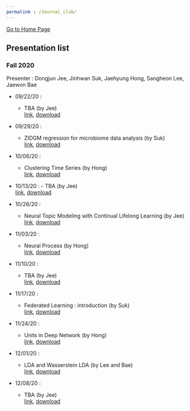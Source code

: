 ```yaml
---
permalink : /Journal_club/
---
```

[Go to Home Page](https://chunhyonho.github.io/) 

## Presentation list

### Fall 2020
Presenter : Dongjun Jee, Jinhwan Suk, Jaehyung Hong, Sangheon Lee, Jaewon Bae

  - 09/22/20 : 
    - TBA (by Jee)  
    [link](https://github.com/chunhyonho/Group-study/blob/master/Journal%20Club/092920/zero-inflated%20gdm.pdf), 
    [download](https://github.com/chunhyonho/Group-study/raw/master/Journal%20Club/092920/zero-inflated%20gdm.pdf)   
    
  - 09/29/20 : 
    - ZIDGM regression for microbiome data analysis (by Suk)  
    [link](https://github.com/chunhyonho/Group-study/blob/master/Journal%20Club/092920/zero-inflated%20gdm.pdf), 
    [download](https://github.com/chunhyonho/Group-study/raw/master/Journal%20Club/092920/zero-inflated%20gdm.pdf)   
    
  - 10/06/20 : 
    - Clustering Time Series (by Hong)  
    [link](https://github.com/chunhyonho/Group-study/blob/master/Journal%20Club/092920/zero-inflated%20gdm.pdf), 
    [download](https://github.com/chunhyonho/Group-study/raw/master/Journal%20Club/092920/zero-inflated%20gdm.pdf)  

   - 10/13/20 : 
    - TBA (by Jee)  
    [link](https://github.com/chunhyonho/Group-study/edit/master/Journal%20Club/index.md), 
    [download](https://github.com/chunhyonho/Group-study/raw/master/Journal%20Club/LNTM.pdf)   
    

  - 10/26/20 : 
    - Neural Topic Modeling with Continual Lifelong Learning (by Jee)  
    [link](https://github.com/chunhyonho/Group-study/edit/master/Journal%20Club/index.md), 
    [download](https://github.com/chunhyonho/Group-study/raw/master/Journal%20Club/LNTM.pdf)   
    
  - 11/03/20 : 
    - Neural Process (by Hong)  
    [link](https://github.com/chunhyonho/Group-study/edit/master/Journal%20Club/index.md), 
    [download](https://github.com/chunhyonho/Group-study/raw/master/Journal%20Club/LNTM.pdf)   
    
  - 11/10/20 : 
    - TBA (by Jee)  
    [link](https://github.com/chunhyonho/Group-study/edit/master/Journal%20Club/index.md), 
    [download](https://github.com/chunhyonho/Group-study/raw/master/Journal%20Club/LNTM.pdf)   
    
  - 11/17/20 : 
    - Federated Learning : introduction (by Suk)  
    [link](),
    [download]()
    
  - 11/24/20 : 
    - Units in Deep Network (by Hong)  
    [link](),
    [download]()
    
  - 12/01/20 : 
    - LDA and Wasserstein LDA (by Lee and Bae)  
    [link](https://github.com/chunhyonho/Group-study/blob/master/Journal%20Club/120120/201201_Journal%20club_J.%20Bae%20and%20S.%20Lee.pdf),
    [download](https://github.com/chunhyonho/Group-study/raw/master/Journal%20Club/120120/201201_Journal%20club_J.%20Bae%20and%20S.%20Lee.pdf)

  - 12/08/20 : 
    - TBA (by Jee)  
    [link](),
    [download]()
